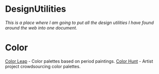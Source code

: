 # DesignUtilities
*This is a place where I am going to put all the design utilities I have found around the web into one document.* 

# Color 

[Color Leap](https://colorleap.app/home) - Color palettes based on period paintings. 
[Color Hunt](https://colorhunt.co/) - Artist project crowdsourcing color palettes. 
